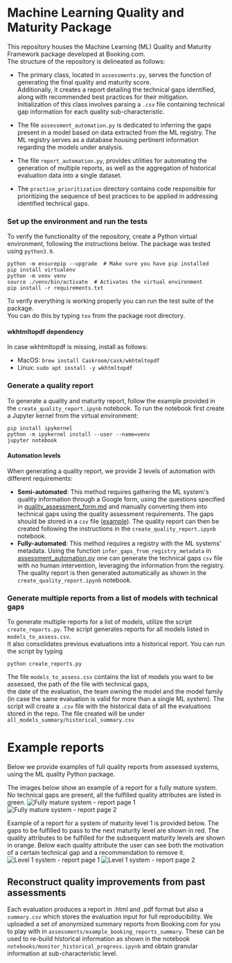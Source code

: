 # Machine Learning Quality and Maturity Package

This repository houses the Machine Learning (ML) Quality and Maturity Framework package developed at Booking.com.\
The structure of the repository is delineated as follows:

* The primary class, located in `assessments.py`, serves the function of generating the final quality and maturity score.\
Additionally, it creates a report detailing the technical gaps identified, along with recommended best practices for their mitigation.\
Initialization of this class involves parsing a `.csv` file containing technical gap information for each quality sub-characteristic.

* The file `assessment_automation.py` is dedicated to inferring the gaps present in a model based on data extracted from the ML registry. 
The ML registry serves as a database housing pertinent information regarding the models under analysis.

* The file `report_automation.py`, provides utilities for automating the generation of multiple reports, 
as well as the aggregation of historical evaluation data into a single dataset.

* The `practice_prioritization` directory contains code responsible for prioritizing the sequence of best practices 
to be applied in addressing identified technical gaps.

### Set up the environment and run the tests
To verify the functionality of the repository, create a Python virtual environment, following the instructions below.
The package was tested using `python3.9`.

```
python -m ensurepip --upgrade  # Make sure you have pip installed
pip install virtualenv
python -m venv venv
source ./venv/bin/activate  # Activates the virtual environment
pip install -r requirements.txt 
```
To verify everything is working properly you can run the test suite of the package.\
You can do this by typing `tox` from the package root directory.

#### wkhtmltopdf dependency

In case wkhtmltopdf is missing, install as follows:
 - MacOS: `brew install Caskroom/cask/wkhtmltopdf`
 - Linux: `sudo apt install -y wkhtmltopdf`

### Generate a quality report
To generate a quality and maturity report, follow the example provided in the `create_quality_report.ipynb` notebook.
To run the notebook first create a Jupyter kernel from the virtual environment:

```
pip install ipykernel
python -m ipykernel install --user --name=venv
jupyter notebook
```

#### Automation levels
When generating a quality report, we provide 2 levels of automation with different requirements: 
- **Semi-automated**: This method requires gathering the ML system's quality information through a Google form, using the 
questions specified in [quality_assessment_form.md](quality_assessment_form.md) and manually converting them into
technical gaps using the quality assessment requirements. The gaps should be stored in a `csv` 
file ([example](assessments/inputs/gaps_model_1.csv)). The quality report can then be created following the instructions
in the `create_quality_report.ipynb` notebook.
- **Fully-automated**: This method requires a registry with the ML systems' metadata. Using the function 
`infer_gaps_from_registry_metadata` in [assessment_automation.py](ml_quality/assessment_automation.py) one can 
generate the technical gaps `csv` file with no human intervention, leveraging the information from the registry. The 
quality report is then generated automatically as shown in the `create_quality_report.ipynb` notebook.

### Generate multiple reports from a list of models with technical gaps
To generate multiple reports for a list of models, utilize the script `create_reports.py`. The script generates reports for all models listed in `models_to_assess.csv`.\
It also consolidates previous evaluations into a historical report. You can run the script by typing
```
python create_reports.py
```
The file `models_to_assess.csv` contains the list of models you want to be assessed, the path of the file with technical gaps,\
the date of the evaluation, the team owning the model and the model family (in case the same evaluation is valid for more than a single ML system).
The script will create a `.csv` file with the historical data of all the evaluations stored in the repo. 
The file created will be under `all_models_summary/historical_summary.csv`

# Example reports
Below we provide examples of full quality reports from assessed systems, using the ML quality Python package.  

The images below show an example of a report for a fully mature system. No technical gaps are present, 
all the fulfilled quality attributes are listed in green.
![Fully mature system - report page 1](images/report_100_1.png)
![Fully mature system - report page 2](images/report_100_2.png)


Example of a report for a system of maturity level 1 is provided below. The gaps to be fulfilled to pass to the next 
maturity level are shown in red. The quality attributes to be fulfilled for the subsequent maturity levels are shown in 
orange. Below each quality attribute the user can see both the motivation of a certain technical gap and a 
recommendation to remove it.
![Level 1 system - report page 1](images/report_84_1.png)
![Level 1 system - report page 2](images/report_84_2.png)


## Reconstruct quality improvements from past assessments
Each evaluation produces a report in .html and .pdf format but also a `summary.csv` which stores the 
evaluation input for full reproducibility. 
We uploaded a set of anonymized summary reports from Booking.com for you to play with
in `assessments/example_booking_reports_summary`. These can be used to re-build historical information
as shown in the notebook `notebooks/monitor_historical_progress.ipynb` and obtain granular information
at sub-characteristic level.
